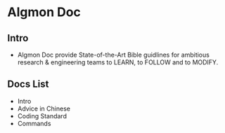 # Algmon Doc

## Intro

* Algmon Doc provide State-of-the-Art Bible guidlines for ambitious research & engineering teams to LEARN, to FOLLOW and to MODIFY.

## Docs List

* Intro
* Advice in Chinese
* Coding Standard
* Commands
